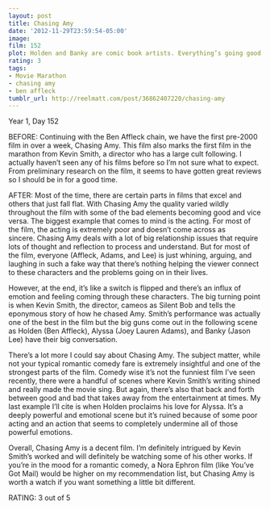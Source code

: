```yaml
---
layout: post
title: Chasing Amy
date: '2012-11-29T23:59:54-05:00'
image: 
film: 152
plot: Holden and Banky are comic book artists. Everything’s going good for them until they meet Alyssa, also a comic book artist. Holden falls for her, but his hopes are crushed when he finds out she’s a lesbian.
rating: 3
tags:
- Movie Marathon
- chasing amy
- ben affleck
tumblr_url: http://reelmatt.com/post/36862407220/chasing-amy
---
```


Year 1, Day 152

BEFORE: Continuing with the Ben Affleck chain, we have the first pre-2000 film in over a week, Chasing Amy. This film also marks the first film in the marathon from Kevin Smith, a director who has a large cult following. I actually haven’t seen any of his films before so I’m not sure what to expect. From preliminary research on the film, it seems to have gotten great reviews so I should be in for a good time.

AFTER: Most of the time, there are certain parts in films that excel and others that just fall flat. With Chasing Amy the quality varied wildly throughout the film with some of the bad elements becoming good and vice versa. The biggest example that comes to mind is the acting. For most of the film, the acting is extremely poor and doesn’t come across as sincere. Chasing Amy deals with a lot of big relationship issues that require lots of thought and reflection to process and understand. But for most of the film, everyone (Affleck, Adams, and Lee) is just whining, arguing, and laughing in such a fake way that there’s nothing helping the viewer connect to these characters and the problems going on in their lives.

However, at the end, it’s like a switch is flipped and there’s an influx of emotion and feeling coming through these characters. The big turning point is when Kevin Smith, the director, cameos as Silent Bob and tells the eponymous story of how he chased Amy. Smith’s performance was actually one of the best in the film but the big guns come out in the following scene as Holden (Ben Affleck), Alyssa (Joey Lauren Adams), and Banky (Jason Lee) have their big conversation.

There’s a lot more I could say about Chasing Amy. The subject matter, while not your typical romantic comedy fare is extremely insightful and one of the strongest parts of the film. Comedy wise it’s not the funniest film I’ve seen recently, there were a handful of scenes where Kevin Smith’s writing shined and really made the movie sing. But again, there’s also that back and forth between good and bad that takes away from the entertainment at times. My last example I’ll cite is when Holden proclaims his love for Alyssa. It’s a deeply powerful and emotional scene but it’s ruined because of some poor acting and an action that seems to completely undermine all of those powerful emotions.

Overall, Chasing Amy is a decent film. I’m definitely intrigued by Kevin Smith’s worked and will definitely be watching some of his other works. If you’re in the mood for a romantic comedy, a Nora Ephron film (like You’ve Got Mail) would be higher on my recommendation list, but Chasing Amy is worth a watch if you want something a little bit different.

RATING: 3 out of 5
